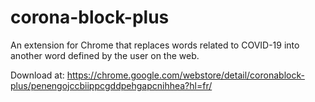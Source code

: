 # corona-block-plus

An extension for Chrome that replaces words related to COVID-19 into another word defined by the user on the web.

Download at:
https://chrome.google.com/webstore/detail/coronablock-plus/penengojccbiippcgddpehgapcnihhea?hl=fr/
